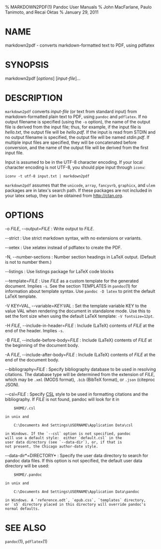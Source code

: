 % MARKDOWN2PDF(1) Pandoc User Manuals
% John MacFarlane, Paulo Tanimoto, and Recai Oktas
% January 29, 2011

# NAME

markdown2pdf - converts markdown-formatted text to PDF, using pdflatex 

# SYNOPSIS

markdown2pdf [*options*] [*input-file*]...

# DESCRIPTION

`markdown2pdf` converts *input-file* (or text from standard 
input) from markdown-formatted plain text to PDF, using `pandoc`
and `pdflatex`. If no output filename is specified (using the `-o`
option), the name of the output file is derived from the input file;
thus, for example, if the input file is *hello.txt*, the output file
will be *hello.pdf*. If the input is read from STDIN and no output
filename is specified, the output file will be named *stdin.pdf*. If
multiple input files are specified, they will be concatenated before
conversion, and the name of the output file will be derived from the
first input file.

Input is assumed to be in the UTF-8 character encoding.  If your
local character encoding is not UTF-8, you should pipe input
through `iconv`:

    iconv -t utf-8 input.txt | markdown2pdf

`markdown2pdf` assumes that the `unicode`, `array`, `fancyvrb`,
`graphicx`, and `ulem` packages are in latex's search path. If these
packages are not included in your latex setup, they can be obtained from
<http://ctan.org>.

# OPTIONS

-o *FILE*, \--output=*FILE*
:   Write output to *FILE*.

\--strict
:   Use strict markdown syntax, with no extensions or variants.

\--xetex
:   Use xelatex instead of pdflatex to create the PDF.

-N, \--number-sections
:   Number section headings in LaTeX output.  (Default is not to number them.)

\--listings
:   Use listings package for LaTeX code blocks

\--template=*FILE*
:   Use *FILE* as a custom template for the generated document. Implies
    `-s`. See the section TEMPLATES in `pandoc`(1) for information about
    template syntax.  Use `pandoc -D latex` to print the default LaTeX
    template.

-V KEY=VAL, \--variable=*KEY:VAL*
:   Set the template variable KEY to the value VAL when rendering the
    document in standalone mode.  Use this to set the font size when
    using the default LaTeX template: `-V fontsize=12pt`.

-H *FILE*, \--include-in-header=*FILE*
:   Include (LaTeX) contents of *FILE* at the end of the header.  Implies
    `-s`.

-B *FILE*, \--include-before-body=*FILE*
:   Include (LaTeX) contents of *FILE* at the beginning of the document body.

-A *FILE*, \--include-after-body=*FILE*
:   Include (LaTeX) contents of *FILE* at the end of the document body.

\--bibliography=*FILE*
:   Specify bibliography database to be used in resolving
    citations. The database type will be determined from the
    extension of *FILE*, which may be `.xml` (MODS format),
    `.bib` (BibTeX format), or `.json` (citeproc JSON).

\--csl=*FILE*
:   Specify [CSL] style to be used in formatting citations and
    the bibliography. If *FILE* is not found, pandoc will look
    for it in

        $HOME/.csl

    in unix and

        C:\Documents And Settings\USERNAME\Application Data\csl

    in Windows. If the `--csl` option is not specified, pandoc
    will use a default style:  either `default.csl` in the
    user data directory (see `--data-dir`), or, if that is
    not present, the Chicago author-date style.

\--data-dir*=DIRECTORY*
:   Specify the user data directory to search for pandoc data files.
    If this option is not specified, the default user data directory
    will be used:

        $HOME/.pandoc

    in unix and

        C:\Documents And Settings\USERNAME\Application Data\pandoc

    in Windows. A `reference.odt`, `epub.css`, `templates` directory,
    or `s5` directory placed in this directory will override pandoc's
    normal defaults.

# SEE ALSO

`pandoc`(1), `pdflatex`(1)

[CSL]: CitationStyles.org

